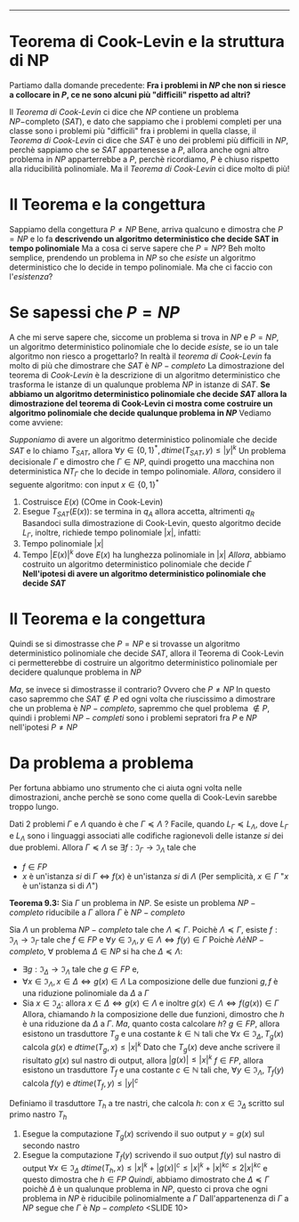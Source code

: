 *****
# Teorema di Cook-Levin e la struttura di NP

Partiamo dalla domande precedente:
**Fra i problemi in $NP$ che non si riesce a collocare in $P$, ce ne sono alcuni più "difficili" rispetto ad altri?**

Il *Teorema di Cook-Levin* ci dice che $NP$ contiene un problema $NP-$completo ($SAT$), e dato che sappiamo che i problemi completi per una classe sono i problemi più "difficili" fra i problemi in quella classe, il *Teorema di Cook-Levin* ci dice che $SAT$ è uno dei problemi più difficili in $NP$, perchè sappiamo che se $SAT$ appartenesse a $P$, allora anche ogni altro problema in $NP$ apparterrebbe a $P$, perchè ricordiamo, $P$ è chiuso rispetto alla riducibilità polinomiale.
Ma il *Teorema di Cook-Levin* ci dice molto di più!

# Il Teorema e la congettura
Sappiamo della congettura $P\neq NP$
Bene, arriva qualcuno e dimostra che $P = NP$ e lo fa **descrivendo un algoritmo deterministico che decide SAT in tempo polinomiale**
Ma a cosa ci serve sapere che $P=NP$?
Beh molto semplice, prendendo un problema in $NP$ so che *esiste* un algoritmo deterministico che lo decide in tempo polinomiale.
Ma che ci faccio con l'*esistenza*?

# Se sapessi che $P=NP$ 
A che mi serve sapere che, siccome un problema si trova in $NP$ e $P=NP$, un algoritmo deterministico polinomiale che lo decide *esiste*, se io un tale algoritmo non riesco a progettarlo?
In realtà il *teorema di Cook-Levin* fa molto di più che dimostrare che $SAT$ è $NP-completo$ 
La dimostrazione del teorema di *Cook-Levin* è la descrizione di un algoritmo deterministico che trasforma le istanze di un qualunque problema $NP$ in istanze di $SAT$. 
**Se abbiamo un algoritmo deterministico polinomiale che decide $SAT$ allora la dimostrazione del teorema di Cook-Levin ci mostra come costruire un algoritmo polinomiale che decide qualunque problema in $NP$**
Vediamo come avviene:

*Supponiamo* di avere un algoritmo deterministico polinomiale che decide $SAT$ e lo chiamo $T_{SAT}$, allora
$\forall y \in \{0,1\}^{*}, dtime(T_{SAT},y)\leq|y|^{k}$ 
Un problema decisionale $\Gamma$ e dimostro che $\Gamma \in NP$, quindi progetto una macchina non deterministica $NT_{\Gamma}$ che lo decide in tempo polinomiale.
*Allora*, considero il seguente algoritmo: con input $x \in \{0,1\}^{*}$
1. Costruisce $E(x)$ (COme in Cook-Levin)
2. Esegue $T_{SAT}(E(x))$: se termina in $q_{A}$ allora accetta, altrimenti $q_{R}$
Basandoci sulla dimostrazione di Cook-Levin, questo algoritmo decide $L_{\Gamma}$, inoltre, richiede tempo polinomiale $|x|$, infatti:
1. Tempo polinomiale $|x|$
2. Tempo $|E(x)|^{k}$ dove $E(x)$ ha lunghezza polinomiale in $|x|$
*Allora*, abbiamo costruito un algoritmo deterministico polinomiale che decide $\Gamma$ **Nell'ipotesi di avere un algoritmo deterministico polinomiale che decide $SAT$**

# Il Teorema e la congettura
Quindi se si dimostrasse che $P=NP$ e si trovasse un algoritmo deterministico polinomiale che decide $SAT$, allora il Teorema di Cook-Levin ci permetterebbe di costruire un algoritmo deterministico polinomiale per decidere qualunque problema in $NP$

*Ma*, se invece si dimostrasse il contrario? Ovvero che $P \neq NP$ 
In questo caso sapremmo che $SAT \notin P$ ed ogni volta che riuscissimo a dimostrare che un problema è $NP-completo$, sapremmo che quel problema $\notin P$, quindi i problemi $NP-completi$ sono i problemi sepratori fra $P$ e $NP$ nell'ipotesi $P \neq NP$ 

# Da problema a problema
Per fortuna abbiamo uno strumento che ci aiuta ogni volta nelle dimostrazioni, anche perchè se sono come quella di Cook-Levin sarebbe troppo lungo.

Dati 2 problemi $\Gamma$ e $\Lambda$ quando è che $\Gamma \preceq \Lambda$ ?
Facile, quando $L_{\Gamma} \preceq L_{\Lambda}$, dove $L_{\Gamma}$ e $L_{\Lambda}$ sono i linguaggi associati alle codifiche ragionevoli delle istanze *si* dei due problemi.
Allora $\Gamma \preceq \Lambda$ se $\exists f: \Im_{\Gamma} \rightarrow \Im_{\Lambda}$ tale che
- $f \in FP$
- $x$ è un'istanza *si* di $\Gamma$ $\iff$ $f(x)$ è un'istanza *si* di $\Lambda$ 
(Per semplicità, $x\in \Gamma$ "$x$ è un'istanza si di $\Lambda$")

**Teorema 9.3:** Sia $\Gamma$ un problema in $NP$. Se esiste un problema $NP-completo$ riducibile a $\Gamma$ allora $\Gamma$ è $NP-completo$ 

Sia $\Lambda$ un problema $NP-completo$ tale che $\Lambda \preceq \Gamma$.
Poichè $\Lambda \preceq \Gamma$, esiste $f:\Im_{\Lambda} \rightarrow \Im_{\Gamma}$ tale che $f \in FP$ e $\forall y \in \Im_{\Lambda}, y \in \Lambda \iff f(y) \in \Gamma$ 
Poichè $\Lambda è NP-completo$, $\forall$ problema $\Delta \in NP$ si ha che $\Delta \preceq \Lambda$:
- $\exists g: \Im_{\Delta} \rightarrow \Im_{\Lambda}$ tale che $g\in FP$ e,
- $\forall x\in \Im_{\Lambda}, x\in \Delta \iff g(x) \in \Lambda$ 
La composizione delle due funzioni $g,f$ è una riduzione polinomiale da $\Delta$ a $\Gamma$ 
- Sia $x \in \Im_{\Delta}$: allora $x\in \Delta \iff g(x) \in \Lambda$ e inoltre $g(x) \in \Lambda \iff f(g(x)) \in \Gamma$
Allora, chiamando $h$ la composizione delle due funzioni, dimostro che $h$ è una riduzione da $\Delta$ a $\Gamma$.
*Ma*, quanto costa calcolare $h$?
$g \in FP$, allora esistono un trasduttore $T_g$ e una costante $k \in \mathbb{N}$ tali che $\forall x \in \Im_{\Delta}, T_{g}(x)$ calcola $g(x)$ e $dtime(T_{g}, x) \leq |x|^{k}$ 
	Dato che $T_{g}(x)$ deve anche scrivere il risultato $g(x)$ sul nastro di output, allora $|g(x)| \leq |x|^{k}$ 
$f\in FP$, allora esistono un trasduttore $T_{f}$ e una costante $c \in \mathbb{N}$ tali che, $\forall y \in \Im_{\Lambda}$, $T_{f}(y)$ calcola $f(y)$ e $dtime(T_{f}, y) \leq |y|^{c}$ 

Definiamo il trasduttore $T_{h}$ a tre nastri, che calcola $h$: con $x \in \Im_{\Delta}$ scritto sul primo nastro $T_{h}$
1. Esegue la computazione $T_{g}(x)$ scrivendo il suo output $y = g(x)$ sul secondo nastro
2. Esegue la computazione $T_{f}(y)$ scrivendo il suo output $f(y)$ sul nastro di output
$\forall x\in \Im_{\Delta}$ $dtime(T_{h}, x) \leq |x|^{k} + |g(x)|^{c} \leq |x|^{k} + |x|^{kc} \leq 2|x|^{kc}$
e questo dimostra che $h\in FP$
*Quindi*, abbiamo dimostrato che $\Delta \preceq \Gamma$ poichè $\Delta$ è un qualunque problema in $NP$, questo ci prova che ogni problema in $NP$ è riducibile polinomialmente a $\Gamma$
Dall'appartenenza di $\Gamma$ a $NP$ segue che $\Gamma$ è $Np-completo$ <SLIDE 10>